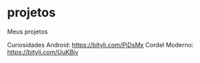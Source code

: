 # projetos
 Meus projetos

Curiosidades Android: https://bityli.com/PjDsMx
Cordel Moderno: https://bityli.com/UuKBiv

